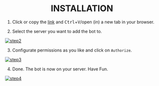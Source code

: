 <h1 align="center">
INSTALLATION
</h1>

1. Click or copy the [link](#links) and <kbd>Ctrl</kbd>+<kbd>V</kbd>/open (in) a new tab in your browser.


2. Select the server you want to add the bot to.

[![step2](https://github.com/raven-sgwc/Buckshot-Roulette-Discord-Bot/blob/main/assets/images/step2.png)](https://raven-sgwc.github.io/Buckshot-Roulette-Discord-Bot/)


3. Configurate permissions as you like and click on ``Authorize``.

[![step3](https://github.com/raven-sgwc/Buckshot-Roulette-Discord-Bot/blob/main/assets/images/step3.png)](https://raven-sgwc.github.io/Buckshot-Roulette-Discord-Bot/)


4. Done. The bot is now on your server. Have Fun.

[![step4](https://github.com/raven-sgwc/Buckshot-Roulette-Discord-Bot/blob/main/assets/images/step4.png)](https://raven-sgwc.github.io/Buckshot-Roulette-Discord-Bot/)
